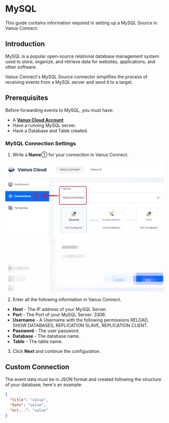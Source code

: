 # MySQL

This guide contains information required in setting up a MySQL Source in Vanus Connect.  

## Introduction  

MySQL is a popular open-source relational database management system used to store, organize, and retrieve data for websites, applications, and other software.

Vanus Connect's MySQL Source connector simplifies the process of receiving events from a MySQL server and send it to a target.

## Prerequisites

Before forwarding events to MySQL, you must have:

- A [**Vanus Cloud Account**](https://cloud.vanus.ai)
- Have a running MySQL server.
- Have a Database and Table created.

### MySQL Connection Settings

1. Write a **Name**① for your connection in Vanus Connect.

![](images/mysql-source-1.webp)

2. Enter all the following information in Vanus Connect.

- **Host** - The IP address of your MySQL Server.
- **Port** - The Port of your MySQL Server: 3306.
- **Username** - A Username with the following permissions RELOAD, SHOW DATABASES, REPLICATION SLAVE, REPLICATION CLIENT.
- **Password** - The user password.
- **Database** - The database name.
- **Table** - The table name.

3. Click **Next** and continue the configuration.

## Custom Connection

The event data must be in JSON format and created following the structure of your database, here's an example:

```json
{
  "title": "value",
  "date": "value",
  "ect...": "value"
}
```
